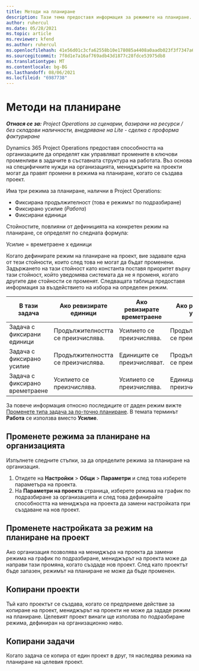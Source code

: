 ```yaml
---
title: Методи на планиране
description: Тази тема предоставя информация за режимите на планиране.
author: ruhercul
ms.date: 05/28/2021
ms.topic: article
ms.reviewer: kfend
ms.author: ruhercul
ms.openlocfilehash: 41e56d01c3cfa62558b10e178085a4408a0aadb023f3f7347a61d121f542bb08
ms.sourcegitcommit: 7f8d1e7a16af769adb43d1877c28fdce53975db8
ms.translationtype: MT
ms.contentlocale: bg-BG
ms.lasthandoff: 08/06/2021
ms.locfileid: "6987738"
---
```

# <a name="scheduling-modes"></a>Методи на планиране

_**Отнася се за:** Project Operations за сценарии, базирани на ресурси / без складови наличности, внедряване на Lite - сделка с проформа фактуриране_


Dynamics 365 Project Operations предоставя способността на организациите да определят как управляват промените в ключови променливи в задачите в съставната структура на работата. Въз основа на специфичните нужди на организацията, мениджърите на проекти могат да правят промени в режима на планиране, когато се създава проект.

Има три режима за планиране, налични в Project Operations:

  - Фиксирана продължителност (това е режимът по подразбиране)
  - Фиксирано усилие (*Работа*)
  - Фиксирани единици

Стойностите, повлияни от дефиницията на конкретен режим на планиране, се определят по следната формула:

  Усилие = времетраене х единици

Когато дефинирате режим на планиране на проект, вие задавате една от тези стойности, които след това не могат да бъдат променени. Задържането на тази стойност като константа поставя приоритет върху тази стойност, който уведомява системата да не я променя, когато другите две стойности се променят. Следващата таблица предоставя информация за въздействието на избора на определен режим.

| **В тази задача**             | **Ако ревизирате единици**   | **Ако ревизирате времетраене** | **Ако ревизирате усилие**  |
|----------------------|---------------------------|----------------------------|---------------------------|
| Задача с фиксирани единици     | Продължителността се преизчислява. | Усилието се преизчислява.    | Продължителността се преизчислява. |
| Задача с фиксирано усилие    | Продължителността се преизчислява. | Единиците се преизчисляват.    | Продължителността се преизчислява. |
| Задача с фиксирано времетраене  | Усилието се преизчислява.   | Усилието се преизчислява.    | Единиците се преизчисляват.   |

За повече информация относно последиците от даден режим вижте [Променете типа задача за по-точно планиране](https://support.microsoft.com/en-us/office/change-the-task-type-for-more-accurate-scheduling-b0b969ad-45bc-4e9e-8967-435587548a72). В темата терминът **Работа** се използва вместо **Усилие**.

## <a name="change-the-organizations-scheduling-mode"></a>Променете режима за планиране на организацията

Изпълнете следните стъпки, за да определите режима за планиране на организация.

1. Отидете на **Настройки** \> **Общи** \> **Параметри** и след това изберете параметъра на проекта. 
2. На **Параметри на проекта** страница, изберете режима на график по подразбиране за организацията и след това дефинирайте способността на мениджъра на проекта да замени настройката при създаване на нов проект.

## <a name="change-the-scheduling-mode-setting-on-a-project"></a>Променете настройката за режим на планиране на проект

Ако организация позволява на мениджъра на проекта да замени режима на график по подразбиране, мениджърът на проекта може да направи тази промяна, когато създаде нов проект. След като проектът бъде запазен, режимът на планиране не може да бъде променен.

## <a name="copied-projects"></a>Копирани проекти

Тъй като проектът се създава, когато се предприеме действие за копиране на проект, мениджърът на проекти не може да зададе режим на планиране. Целевият проект винаги ще използва по подразбиране режима, дефиниран на организационно ниво.

## <a name="copied-tasks"></a>Копирани задачи

Когато задача се копира от един проект в друг, тя наследява режима на планиране на целевия проект.
